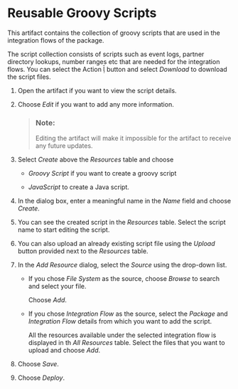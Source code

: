 <!-- loio77bc3eeebf264e1b93eac4873fc3d866 -->

<link rel="stylesheet" type="text/css" href="../css/sap-icons.css"/>

# Reusable Groovy Scripts

This artifact contains the collection of groovy scripts that are used in the integration flows of the package.

The script collection consists of scripts such as event logs, partner directory lookups, number ranges etc that are needed for the integration flows. You can select the Action <span class="SAP-icons"></span> button and select *Download* to download the script files.

1.  Open the artifact if you want to view the script details.

2.  Choose *Edit* if you want to add any more information.

    > ### Note:  
    > Editing the artifact will make it impossible for the artifact to receive any future updates.

3.  Select *Create* above the *Resources* table and choose
    -   *Groovy Script* if you want to create a groovy script

    -   *JavaScript* to create a Java script.

4.  In the dialog box, enter a meaningful name in the *Name* field and choose *Create*.
5.  You can see the created script in the *Resources* table. Select the script name to start editing the script.
6.  You can also upload an already existing script file using the *Upload* button provided next to the *Resources* table.

7.  In the *Add Resource* dialog, select the *Source* using the drop-down list.
    -   If you chose *File System* as the source, choose *Browse* to search and select your file.

        Choose *Add*.

    -   If you chose *Integration Flow* as the source, select the *Package* and *Integration Flow* details from which you want to add the script.

        All the resources available under the selected integration flow is displayed in th *All Resources* table. Select the files that you want to upload and choose *Add*.


8.  Choose *Save*.
9.  Choose *Deploy*.


